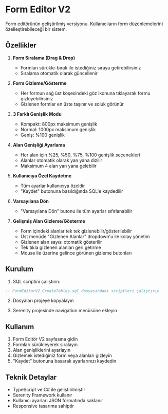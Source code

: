 # Form Editor V2

Form editörünün geliştirilmiş versiyonu. Kullanıcıların form düzenlemelerini özelleştirebileceği bir sistem.

## Özellikler

1. **Form Sıralama (Drag & Drop)**
   - Formları sürükle-bırak ile istediğiniz sıraya getirebilirsiniz
   - Sıralama otomatik olarak güncellenir

2. **Form Gizleme/Gösterme**
   - Her formun sağ üst köşesindeki göz ikonuna tıklayarak formu gizleyebilirsiniz
   - Gizlenen formlar en üste taşınır ve soluk görünür

3. **3 Farklı Genişlik Modu**
   - Kompakt: 800px maksimum genişlik
   - Normal: 1000px maksimum genişlik
   - Geniş: %100 genişlik

4. **Alan Genişliği Ayarlama**
   - Her alan için %25, %50, %75, %100 genişlik seçenekleri
   - Alanlar otomatik olarak yan yana dizilir
   - Maksimum 4 alan yan yana gelebilir

5. **Kullanıcıya Özel Kaydetme**
   - Tüm ayarlar kullanıcıya özeldir
   - "Kaydet" butonuna basıldığında SQL'e kaydedilir

6. **Varsayılana Dön**
   - "Varsayılana Dön" butonu ile tüm ayarlar sıfırlanabilir

7. **Gelişmiş Alan Gizleme/Gösterme**
   - Form içindeki alanlar tek tek gizlenebilir/gösterilebilir
   - Üst menüde "Gizlenen Alanlar" dropdown'u ile kolay yönetim
   - Gizlenen alan sayısı otomatik gösterilir
   - Tek tıkla gizlenen alanları geri getirme
   - Mouse ile üzerine gelince görünen gizleme butonları

## Kurulum

1. SQL scriptini çalıştırın:
```sql
-- FormEditorV2_CreateTables.sql dosyasındaki scriptleri çalıştırın
```

2. Dosyaları projeye kopyalayın

3. Serenity projesinde navigation menüsüne ekleyin

## Kullanım

1. Form Editör V2 sayfasına gidin
2. Formları sürükleyerek sıralayın
3. Alan genişliklerini ayarlayın
4. Gizlemek istediğiniz form veya alanları gizleyin
5. "Kaydet" butonuna basarak ayarlarınızı kaydedin

## Teknik Detaylar

- TypeScript ve C# ile geliştirilmiştir
- Serenity Framework kullanır
- Kullanıcı ayarları JSON formatında saklanır
- Responsive tasarıma sahiptir